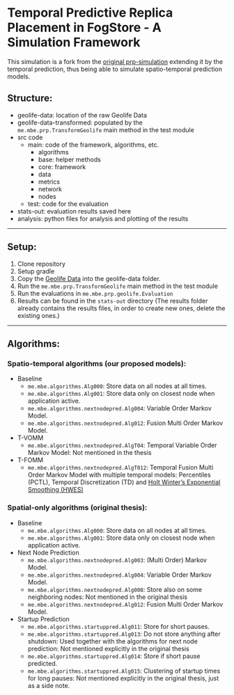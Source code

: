 # Temporal Predictive Replica Placement in FogStore - A Simulation Framework

This simulation is a fork from the [original prp-simulation](https://github.com/MalteBellmann/prp-simulation) extending it by the temporal prediction, thus being able to simulate spatio-temporal prediction models.


## Structure:

- geolife-data: location of the raw Geolife Data
- geolife-data-transformed: populated by the `me.mbe.prp.TransformGeolife` main method in the test module
- src code
    - main: code of the framework, algorithms, etc.
        - algorithms
        - base: helper methods
        - core: framework
        - data
        - metrics
        - network
        - nodes
    - test: code for the evaluation
- stats-out: evaluation results saved here
- analysis: python files for analysis and plotting of the results

---

## Setup:

1. Clone repository
2. Setup gradle
3. Copy the [Geolife Data][1] into the geolife-data folder.
4. Run the `me.mbe.prp.TransformGeolife` main method in the test module
5. Run the evaluations in `me.mbe.prp.geolife.Evaluation`
6. Results can be found in the `stats-out` directory (The results folder already contains the results files, in order to create new ones, delete the existing ones.)

---

## Algorithms:

### Spatio-temporal algorithms (our proposed models):
- Baseline
    - `me.mbe.algorithms.Alg000`: Store data on all nodes at all times.
    - `me.mbe.algorithms.Alg001`: Store data only on closest node when application active.
    - `me.mbe.algorithms.nextnodepred.Alg004`: Variable Order Markov Model.
    - `me.mbe.algorithms.nextnodepred.Alg012`: Fusion Multi Order Markov Model.
- T-VOMM
    - `me.mbe.algorithms.nextnodepred.AlgT04`: Temporal Variable Order Markov Model: Not mentioned in the thesis
- T-FOMM
    - `me.mbe.algorithms.nextnodepred.AlgT012`: Temporal Fusion Multi Order Markov Model with multiple temporal models: Percentiles (PCTL), Temporal Discretization (TD) and [Holt Winter’s Exponential Smoothing (HWES)](https://github.com/nchandra/ExponentialSmoothing)

### Spatial-only algorithms (original thesis):

- Baseline
  - `me.mbe.algorithms.Alg000`: Store data on all nodes at all times.
  - `me.mbe.algorithms.Alg001`: Store data only on closest node when application active.
- Next Node Prediction
  - `me.mbe.algorithms.nextnodepred.Alg003`: (Multi Order) Markov Model.
  - `me.mbe.algorithms.nextnodepred.Alg004`: Variable Order Markov Model.
  - `me.mbe.algorithms.nextnodepred.Alg008`: Store also on some neighboring nodes: Not mentioned in the original thesis
  - `me.mbe.algorithms.nextnodepred.Alg012`: Fusion Multi Order Markov Model.
- Startup Prediction
  - `me.mbe.algorithms.startuppred.Alg011`: Store for short pauses.
  - `me.mbe.algorithms.startuppred.Alg013`: Do not store anything after shutdown: Used together with the algorithms for next node prediction: Not mentioned explicitly in the original thesis
  - `me.mbe.algorithms.startuppred.Alg014`: Store if short pause predicted.
  - `me.mbe.algorithms.startuppred.Alg015`: Clustering of startup times for long pauses: Not mentioned explicitly in the original thesis, just as a side note.

[1]: https://www.microsoft.com/en-us/download/details.aspx?id=52367
